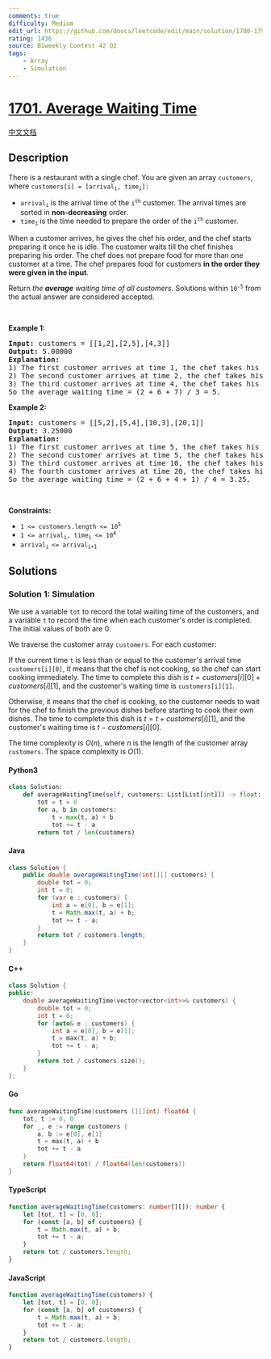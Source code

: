 ```yaml
---
comments: true
difficulty: Medium
edit_url: https://github.com/doocs/leetcode/edit/main/solution/1700-1799/1701.Average%20Waiting%20Time/README_EN.md
rating: 1436
source: Biweekly Contest 42 Q2
tags:
    - Array
    - Simulation
---
```


<!-- problem:start -->

# [1701. Average Waiting Time](https://leetcode.com/problems/average-waiting-time)

[中文文档](/solution/1700-1799/1701.Average%20Waiting%20Time/README.md)

## Description

<!-- description:start -->

<p>There is a restaurant with a single chef. You are given an array <code>customers</code>, where <code>customers[i] = [arrival<sub>i</sub>, time<sub>i</sub>]:</code></p>

<ul>
	<li><code>arrival<sub>i</sub></code> is the arrival time of the <code>i<sup>th</sup></code> customer. The arrival times are sorted in <strong>non-decreasing</strong> order.</li>
	<li><code>time<sub>i</sub></code> is the time needed to prepare the order of the <code>i<sup>th</sup></code> customer.</li>
</ul>

<p>When a customer arrives, he gives the chef his order, and the chef starts preparing it once he is idle. The customer waits till the chef finishes preparing his order. The chef does not prepare food for more than one customer at a time. The chef prepares food for customers <strong>in the order they were given in the input</strong>.</p>

<p>Return <em>the <strong>average</strong> waiting time of all customers</em>. Solutions within <code>10<sup>-5</sup></code> from the actual answer are considered accepted.</p>

<p>&nbsp;</p>
<p><strong class="example">Example 1:</strong></p>

<pre>
<strong>Input:</strong> customers = [[1,2],[2,5],[4,3]]
<strong>Output:</strong> 5.00000
<strong>Explanation:
</strong>1) The first customer arrives at time 1, the chef takes his order and starts preparing it immediately at time 1, and finishes at time 3, so the waiting time of the first customer is 3 - 1 = 2.
2) The second customer arrives at time 2, the chef takes his order and starts preparing it at time 3, and finishes at time 8, so the waiting time of the second customer is 8 - 2 = 6.
3) The third customer arrives at time 4, the chef takes his order and starts preparing it at time 8, and finishes at time 11, so the waiting time of the third customer is 11 - 4 = 7.
So the average waiting time = (2 + 6 + 7) / 3 = 5.
</pre>

<p><strong class="example">Example 2:</strong></p>

<pre>
<strong>Input:</strong> customers = [[5,2],[5,4],[10,3],[20,1]]
<strong>Output:</strong> 3.25000
<strong>Explanation:
</strong>1) The first customer arrives at time 5, the chef takes his order and starts preparing it immediately at time 5, and finishes at time 7, so the waiting time of the first customer is 7 - 5 = 2.
2) The second customer arrives at time 5, the chef takes his order and starts preparing it at time 7, and finishes at time 11, so the waiting time of the second customer is 11 - 5 = 6.
3) The third customer arrives at time 10, the chef takes his order and starts preparing it at time 11, and finishes at time 14, so the waiting time of the third customer is 14 - 10 = 4.
4) The fourth customer arrives at time 20, the chef takes his order and starts preparing it immediately at time 20, and finishes at time 21, so the waiting time of the fourth customer is 21 - 20 = 1.
So the average waiting time = (2 + 6 + 4 + 1) / 4 = 3.25.
</pre>

<p>&nbsp;</p>
<p><strong>Constraints:</strong></p>

<ul>
	<li><code>1 &lt;= customers.length &lt;= 10<sup>5</sup></code></li>
	<li><code>1 &lt;= arrival<sub>i</sub>, time<sub>i</sub> &lt;= 10<sup>4</sup></code></li>
	<li><code>arrival<sub>i&nbsp;</sub>&lt;= arrival<sub>i+1</sub></code></li>
</ul>

<!-- description:end -->

## Solutions

<!-- solution:start -->

### Solution 1: Simulation

We use a variable `tot` to record the total waiting time of the customers, and a variable `t` to record the time when each customer's order is completed. The initial values of both are $0$.

We traverse the customer array `customers`. For each customer:

If the current time `t` is less than or equal to the customer's arrival time `customers[i][0]`, it means that the chef is not cooking, so the chef can start cooking immediately. The time to complete this dish is $t = customers[i][0] + customers[i][1]$, and the customer's waiting time is `customers[i][1]`.

Otherwise, it means that the chef is cooking, so the customer needs to wait for the chef to finish the previous dishes before starting to cook their own dishes. The time to complete this dish is $t = t + customers[i][1]$, and the customer's waiting time is $t - customers[i][0]$.

The time complexity is $O(n)$, where $n$ is the length of the customer array `customers`. The space complexity is $O(1)$.

<!-- tabs:start -->

#### Python3

```python
class Solution:
    def averageWaitingTime(self, customers: List[List[int]]) -> float:
        tot = t = 0
        for a, b in customers:
            t = max(t, a) + b
            tot += t - a
        return tot / len(customers)
```

#### Java

```java
class Solution {
    public double averageWaitingTime(int[][] customers) {
        double tot = 0;
        int t = 0;
        for (var e : customers) {
            int a = e[0], b = e[1];
            t = Math.max(t, a) + b;
            tot += t - a;
        }
        return tot / customers.length;
    }
}
```

#### C++

```cpp
class Solution {
public:
    double averageWaitingTime(vector<vector<int>>& customers) {
        double tot = 0;
        int t = 0;
        for (auto& e : customers) {
            int a = e[0], b = e[1];
            t = max(t, a) + b;
            tot += t - a;
        }
        return tot / customers.size();
    }
};
```

#### Go

```go
func averageWaitingTime(customers [][]int) float64 {
	tot, t := 0, 0
	for _, e := range customers {
		a, b := e[0], e[1]
		t = max(t, a) + b
		tot += t - a
	}
	return float64(tot) / float64(len(customers))
}
```

#### TypeScript

```ts
function averageWaitingTime(customers: number[][]): number {
    let [tot, t] = [0, 0];
    for (const [a, b] of customers) {
        t = Math.max(t, a) + b;
        tot += t - a;
    }
    return tot / customers.length;
}
```

#### JavaScript

```js
function averageWaitingTime(customers) {
    let [tot, t] = [0, 0];
    for (const [a, b] of customers) {
        t = Math.max(t, a) + b;
        tot += t - a;
    }
    return tot / customers.length;
}
```

<!-- tabs:end -->

<!-- solution:end -->

<!-- problem:end -->
